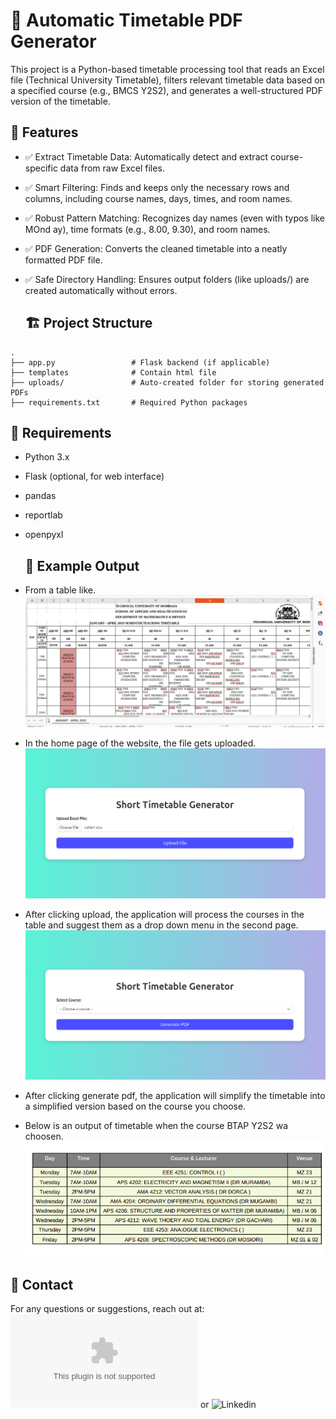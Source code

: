# 📅 Automatic Timetable PDF Generator
This project is a Python-based timetable processing tool that reads an Excel file (Technical University Timetable), filters relevant timetable data based on a specified course (e.g., BMCS Y2S2), and generates a well-structured PDF version of the timetable.
## 🚀 Features
- ✅ Extract Timetable Data: Automatically detect and extract course-specific data from raw Excel files.
- ✅ Smart Filtering: Finds and keeps only the necessary rows and columns, including course names, days, times, and room names.
- ✅ Robust Pattern Matching: Recognizes day names (even with typos like MOnd ay), time formats (e.g., 8.00, 9.30), and room names.
- ✅ PDF Generation: Converts the cleaned timetable into a neatly formatted PDF file.
- ✅ Safe Directory Handling: Ensures output folders (like uploads/) are created automatically without errors.

  ## 🏗️ Project Structure

```plaintext
.
├── app.py                 # Flask backend (if applicable)
├── templates              # Contain html file
├── uploads/               # Auto-created folder for storing generated PDFs
├── requirements.txt       # Required Python packages
```
##   📝 Requirements
- Python 3.x
- Flask (optional, for web interface)
- pandas
- reportlab
- openpyxl
  ## 📄 Example Output
- From a table like.
![table](pictures/excel.png)
  
- In the home page of the website, the file gets uploaded.
![Home page](pictures/screen1.png)
- After clicking upload, the application will process the courses in the table and suggest them as a drop down menu in the second page.
![Second page](pictures/screen2.png)

- After clicking generate pdf, the application will simplify the timetable into a simplified version based on the course you choose.
- Below is an output of timetable when the course BTAP Y2S2 wa choosen.
![output](pictures/output.png)

## 📧 Contact
For any questions or suggestions, reach out at: ![Email](e4104850@gmail.com) or  ![Linkedin](https://www.linkedin.com/in/emmanuel-cherutich-14913a2b9/)
